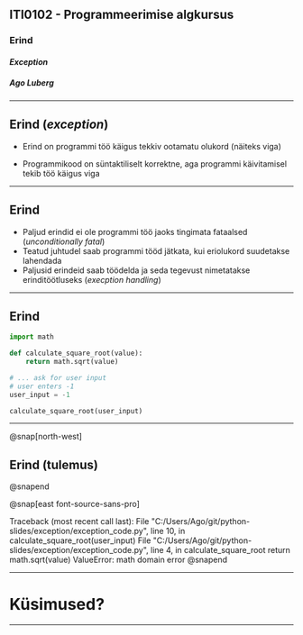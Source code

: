 ## ITI0102 - Programmeerimise algkursus
### Erind
#### _Exception_
##### Ago Luberg

---


## Erind (_exception_)

- Erind on programmi töö käigus tekkiv ootamatu olukord (näiteks viga)

- Programmikood on süntaktiliselt korrektne, aga programmi käivitamisel tekib töö käigus viga

---

## Erind

- Paljud erindid ei ole programmi töö jaoks tingimata fataalsed (_unconditionally fatal_)
- Teatud juhtudel saab programmi tööd jätkata, kui eriolukord suudetakse lahendada
- Paljusid erindeid saab töödelda ja seda tegevust nimetatakse erinditöötluseks (_execption handling_)

---

## Erind

```python
import math

def calculate_square_root(value):
    return math.sqrt(value)

# ... ask for user input
# user enters -1
user_input = -1

calculate_square_root(user_input)
```

---

@snap[north-west]
## Erind (tulemus)
@snapend

@snap[east font-source-sans-pro]

Traceback (most recent call last):
  File "C:/Users/Ago/git/python-slides/exception/exception_code.py", line 10, in <module>
    calculate_square_root(user_input)
  File "C:/Users/Ago/git/python-slides/exception/exception_code.py", line 4, in calculate_square_root
    return math.sqrt(value)
ValueError: math domain error
@snapend

---

# Küsimused?

---
